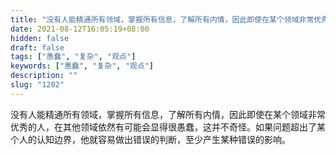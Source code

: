 ```yaml
---
title: "没有人能精通所有领域，掌握所有信息，了解所有内情，因此即使在某个领域非常优秀的人，在其他领域依然有可能会显得很愚蠢，这并不奇怪。"
date: 2021-08-12T16:05:19+08:00
hidden: false
draft: false
tags: ["愚蠢", "复杂", "观点"]
keywords: ["愚蠢", "复杂", "观点"]
description: ""
slug: "1202"
---
```


没有人能精通所有领域，掌握所有信息，了解所有内情，因此即使在某个领域非常优秀的人，在其他领域依然有可能会显得很愚蠢，这并不奇怪。如果问题超出了某个人的认知边界，他就容易做出错误的判断，至少产生某种错误的影响。
